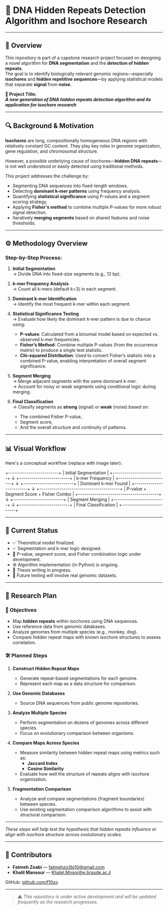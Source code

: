 # 🧬 DNA Hidden Repeats Detection Algorithm and Isochore Research
---

## 🧠 Overview

This repository is part of a capstone research project focused on designing a novel algorithm for **DNA segmentation** and the **detection of hidden repeats**.  
The goal is to identify biologically relevant genomic regions—especially **isochores** and **hidden repetitive sequences**—by applying statistical models that separate **signal** from **noise**.

**📌 Project Title:**  
**_A new generation of DNA hidden repeats detection algorithm and its application for isochore research_**

---

## 🔍 Background & Motivation

**Isochores** are long, compositionally homogeneous DNA regions with relatively constant GC content. They play key roles in genome organization, gene regulation, and chromosomal structure.

However, a possible underlying cause of isochores—**hidden DNA repeats**—is not well understood or easily detected using traditional methods.

This project addresses the challenge by:

- Segmenting DNA sequences into fixed-length windows.
- Detecting **dominant k-mer patterns** using frequency analysis.
- Quantifying **statistical significance** using P-values and a segment scoring strategy.
- Applying **Fisher's method** to combine multiple P-values for more robust signal detection.
- Iteratively **merging segments** based on shared features and noise thresholds.

---

## ⚙️ Methodology Overview
### Step-by-Step Process:

1. **Initial Segmentation**  
   → Divide DNA into fixed-size segments (e.g., 12 bp).

2. **k-mer Frequency Analysis**  
   → Count all k-mers (default k=3) in each segment.

3. **Dominant k-mer Identification**  
   → Identify the most frequent k-mer within each segment.

4. **Statistical Significance Testing**  
   → Evaluate how likely the dominant k-mer pattern is due to chance using:
   - **P-values**: Calculated from a binomial model based on expected vs. observed k-mer frequencies.
   - **Fisher’s Method**: Combine multiple P-values (from the occurrence matrix) to produce a single test statistic.
   - **Chi-squared Distribution**: Used to convert Fisher’s statistic into a combined P-value, enabling interpretation of overall segment significance.

5. **Segment Merging**  
   → Merge adjacent segments with the same dominant k-mer.  
   → Account for noisy or weak segments using conditional logic during merging.

6. **Final Classification**  
   → Classify segments as **strong** (signal) or **weak** (noise) based on:
   - The combined Fisher P-value,
   - Segment score,
   - And the overall structure and continuity of patterns.

---

## 📊 Visual Workflow

Here's a conceptual workflow (replace with image later):

+-------------------------+
| Initial Segmentation |
+-------------------------+
↓
+-------------------------+
| k-mer Frequency |
+-------------------------+
↓
+-------------------------+
| Dominant k-mer Found |
+-------------------------+
↓
+----------------------------------------+
| P-value + Segment Score + Fisher Combo |
+----------------------------------------+
↓
+-------------------------+
| Segment Merging |
+-------------------------+
↓
+-------------------------+
| Final Classification |
+-------------------------+


---

## 📌 Current Status

- ✅ Theoretical model finalized.
- ✅ Segmentation and k-mer logic designed.
- 🧪 P-value, segment score, and Fisher combination logic under development.
- ⚙️ Algorithm implementation (in Python) is ongoing.
- 📖 Thesis writing in progress.
- 🔬 Future testing will involve real genomic datasets.

---

## 🚀 Research Plan

### 🔬 Objectives

- Map **hidden repeats** within isochores using DNA sequences.
- Use reference data from genomic databases.
- Analyze genomes from multiple species (e.g., monkey, dog).
- Compare hidden repeat maps with known isochore structures to assess correlation.

### 🛠️ Planned Steps

1. **Construct Hidden Repeat Maps**
   - Generate repeat-based segmentations for each genome.
   - Represent each map as a data structure for comparison.

2. **Use Genomic Databases**
   - Source DNA sequences from public genome repositories.

3. **Analyze Multiple Species**
   - Perform segmentation on dozens of genomes across different species.
   - Focus on evolutionary comparison between organisms.

4. **Compare Maps Across Species**
   - Measure similarity between hidden repeat maps using metrics such as:
     - **Jaccard Index**
     - **Cosine Similarity**
   - Evaluate how well the structure of repeats aligns with isochore organization.

5. **Fragmentation Comparison**
   - Analyze and compare segmentations (fragment boundaries) between species.
   - Use existing segmentation comparison algorithms to assist with structural comparison.

---

*These steps will help test the hypothesis that hidden repeats influence or align with isochore structure across evolutionary scales.*

---

## 🤝 Contributors

- **Fatmeh Zoabi** — [fatmehzo3bi10@gmail.com](mailto:fatmehzo3bi10@gmail.com)  
- **Khalil Mansour** — [Khalel.Mnsor@e.braude.ac.il](mailto:Khalel.Mnsor@e.braude.ac.il)

GitHub: [github.com/f10zo](https://github.com/f10zo)

---

> ⚠️ *This repository is under active development and will be updated frequently as the research progresses.*
